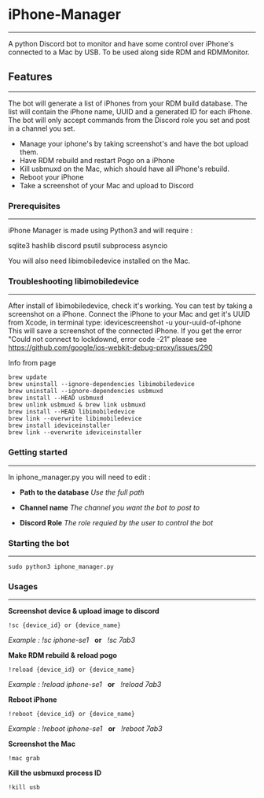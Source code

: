 # iPhone-Manager
---
A python Discord bot to monitor and have some control over iPhone's connected to a Mac by USB.
To be used along side RDM and RDMMonitor.

## Features
---
The bot will generate a list of iPhones from your RDM build database.
The list will contain the iPhone name, UUID and a generated ID for each iPhone.
The bot will only accept commands from the Discord role you set and post in a channel you set.

+ Manage your iphone's by taking screenshot's and have the bot upload them.
+ Have RDM rebuild and restart Pogo on a iPhone
+ Kill usbmuxd on the Mac, which should have all iPhone's rebuild.
+ Reboot your iPhone
+ Take a screenshot of your Mac and upload to Discord


### Prerequisites
---
iPhone Manager is made using Python3 and will require :

sqlite3
hashlib
discord
psutil
subprocess
asyncio

You will also need libimobiledevice installed on the Mac.

### Troubleshooting libimobiledevice
---
After install of libimobiledevice, check it's working. You can test by taking a screenshot on a iPhone. Connect the iPhone to your Mac and get it's UUID from Xcode, in terminal type:
idevicescreenshot -u your-uuid-of-iphone  This will save a screenshot of the connected iPhone. If you get the error "Could not connect to lockdownd, error code -21" 
please see https://github.com/google/ios-webkit-debug-proxy/issues/290

Info from page
    
    brew update
    brew uninstall --ignore-dependencies libimobiledevice
    brew uninstall --ignore-dependencies usbmuxd
    brew install --HEAD usbmuxd
    brew unlink usbmuxd & brew link usbmuxd
    brew install --HEAD libimobiledevice
    brew link --overwrite libimobiledevice
    brew install ideviceinstaller
    brew link --overwrite ideviceinstaller

### Getting started
---
In iphone_manager.py you will need to edit :

* **Path to the database** 
*Use the full path*

* **Channel name**
*The channel you want the bot to post to*

* **Discord Role**
*The role requied by the user to control the bot*


### Starting the bot
---

    sudo python3 iphone_manager.py


### Usages 
---
**Screenshot device & upload image to discord**

`!sc {device_id} or {device_name}`

*Example : !sc iphone-se1*  &nbsp; **or** &nbsp; *!sc 7ab3*

**Make RDM rebuild & reload pogo**

`!reload {device_id} or {device_name}`

*Example : !reload iphone-se1* &nbsp;  **or**  &nbsp; *!reload 7ab3*

**Reboot iPhone**

`!reboot {device_id} or {device_name}`

*Example : !reboot iphone-se1* &nbsp;  **or** &nbsp;  *!reboot 7ab3*

**Screenshot the Mac**

`!mac grab`


**Kill the usbmuxd process ID**

`!kill usb`









